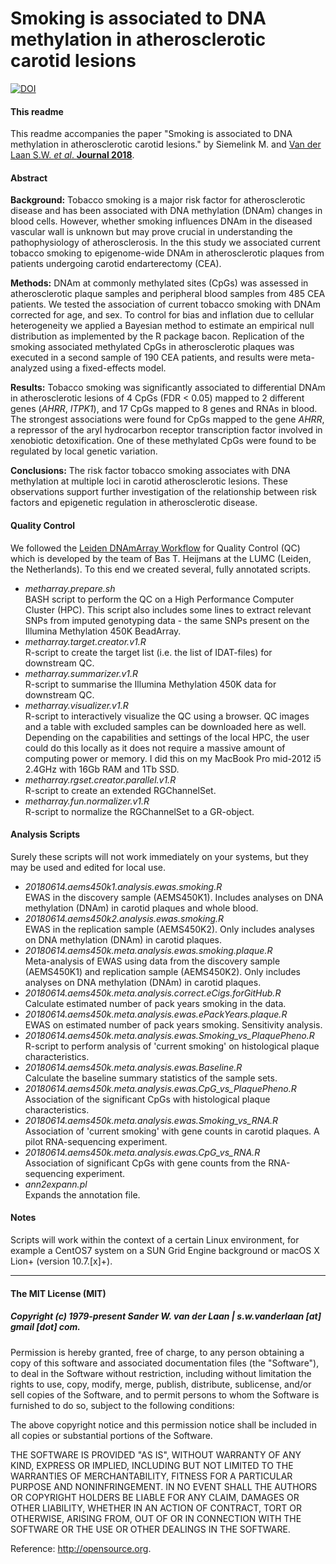 Smoking is associated to DNA methylation in atherosclerotic carotid lesions
===========================================================
[![DOI](https://zenodo.org/badge/259760088.svg)](https://zenodo.org/badge/latestdoi/259760088)

#### This readme
This readme accompanies the paper "Smoking is associated to DNA methylation in atherosclerotic carotid lesions." by Siemelink M. and [Van der Laan S.W. *et al*. **Journal 2018**]().

#### Abstract
**Background:** Tobacco smoking is a major risk factor for atherosclerotic disease and has been associated with DNA methylation (DNAm) changes in blood cells. However, whether smoking influences DNAm in the diseased vascular wall is unknown but may prove crucial in understanding the pathophysiology of atherosclerosis. In the this study we associated current tobacco smoking to epigenome-wide DNAm in atherosclerotic plaques from patients undergoing carotid endarterectomy (CEA).

**Methods:** DNAm at commonly methylated sites (CpGs) was assessed in atherosclerotic plaque samples and peripheral blood samples from 485 CEA patients. We tested the association of current tobacco smoking with DNAm corrected for age, and sex. To control for bias and inflation due to cellular heterogeneity we applied a Bayesian method to estimate an empirical null distribution as implemented by the R package bacon. Replication of the smoking associated methylated CpGs in atherosclerotic plaques was executed in a second sample of 190 CEA patients, and results were meta-analyzed using a fixed-effects model. 

**Results:** Tobacco smoking was significantly associated to differential DNAm in atherosclerotic lesions of 4 CpGs (FDR < 0.05) mapped to 2 different genes (_AHRR_, _ITPK1_), and 17 CpGs mapped to 8 genes and RNAs in blood. The strongest associations were found for CpGs mapped to the gene _AHRR_, a repressor of the aryl hydrocarbon receptor transcription factor involved in xenobiotic detoxification. One of these methylated CpGs were found to be regulated by local genetic variation.

**Conclusions:** The risk factor tobacco smoking associates with DNA methylation at multiple loci in carotid atherosclerotic lesions. These observations support further investigation of the relationship between risk factors and epigenetic regulation in atherosclerotic disease.

#### Quality Control
We followed the [Leiden DNAmArray Workflow](https://github.com/molepi/DNAmArray) for Quality Control (QC) which is developed by the team of Bas T. Heijmans at the LUMC (Leiden, the Netherlands). To this end we created several, fully annotated scripts.

- *metharray.prepare.sh*</br>
BASH script to perform the QC on a High Performance Computer Cluster (HPC). This script also includes some lines to extract relevant SNPs from imputed genotyping data - the same SNPs present on the Illumina Methylation 450K BeadArray.
- *metharray.target.creator.v1.R*</br>
R-script to create the target list (i.e. the list of IDAT-files) for downstream QC.
- *metharray.summarizer.v1.R*</br>
R-script to summarise the Illumina Methylation 450K data for downstream QC.
- *metharray.visualizer.v1.R*</br>
R-script to interactively visualize the QC using a browser. QC images and a table with excluded samples can be downloaded here as well. Depending on the capabilities and settings of the local HPC, the user could do this locally as it does not require a massive amount of computing power or memory. I did this on my MacBook Pro mid-2012 i5 2.4GHz with 16Gb RAM and 1Tb SSD.
- *metharray.rgset.creator.parallel.v1.R*</br>
R-script to create an extended RGChannelSet.
- *metharray.fun.normalizer.v1.R*</br>
R-script to normalize the RGChannelSet to a GR-object.


#### Analysis Scripts
Surely these scripts will not work immediately on your systems, but they may be used and edited for local use.
 
- *20180614.aems450k1.analysis.ewas.smoking.R*</br>
EWAS in the discovery sample (AEMS450K1). Includes analyses on DNA methylation (DNAm) in carotid plaques and whole blood.
- *20180614.aems450k2.analysis.ewas.smoking.R*</br>
EWAS in the replication sample (AEMS450K2). Only includes analyses on DNA methylation (DNAm) in carotid plaques.
- *20180614.aems450k.meta.analysis.ewas.smoking.plaque.R*</br>
Meta-analysis of EWAS using data from the discovery sample (AEMS450K1) and replication sample (AEMS450K2). Only includes analyses on DNA methylation (DNAm) in carotid plaques.
- *20180614.aems450k.meta.analysis.correct.eCigs.forGitHub.R*</br>
Calculate estimated number of pack years smoking in the data.
- *20180614.aems450k.meta.analysis.ewas.ePackYears.plaque.R*</br>
EWAS on estimated number of pack years smoking. Sensitivity analysis.
- *20180614.aems450k.meta.analysis.ewas.Smoking_vs_PlaquePheno.R*</br>
R-script to perform analysis of 'current smoking' on histological plaque characteristics.
- *20180614.aems450k.meta.analysis.ewas.Baseline.R*</br>
Calculate the baseline summary statistics of the sample sets.
- *20180614.aems450k.meta.analysis.ewas.CpG_vs_PlaquePheno.R*</br>
Association of the significant CpGs with histological plaque characteristics.
- *20180614.aems450k.meta.analysis.ewas.Smoking_vs_RNA.R*</br>
Association of 'current smoking' with gene counts in carotid plaques. A pilot RNA-sequencing experiment.
- *20180614.aems450k.meta.analysis.ewas.CpG_vs_RNA.R*</br>
Association of significant CpGs with gene counts from the RNA-sequencing experiment. 
- *ann2expann.pl*</br>
Expands the annotation file.

#### Notes
Scripts will work within the context of a certain Linux environment, for example a CentOS7 system on a SUN Grid Engine background or macOS X Lion+ (version 10.7.[x]+). 


--------------

#### The MIT License (MIT)
##### Copyright (c) 1979-present Sander W. van der Laan | s.w.vanderlaan [at] gmail [dot] com.

Permission is hereby granted, free of charge, to any person obtaining a copy of this software and associated documentation files (the "Software"), to deal in the Software without restriction, including without limitation the rights to use, copy, modify, merge, publish, distribute, sublicense, and/or sell copies of the Software, and to permit persons to whom the Software is furnished to do so, subject to the following conditions:   

The above copyright notice and this permission notice shall be included in all copies or substantial portions of the Software.

THE SOFTWARE IS PROVIDED "AS IS", WITHOUT WARRANTY OF ANY KIND, EXPRESS OR IMPLIED, INCLUDING BUT NOT LIMITED TO THE WARRANTIES OF MERCHANTABILITY, FITNESS FOR A PARTICULAR PURPOSE AND NONINFRINGEMENT. IN NO EVENT SHALL THE AUTHORS OR COPYRIGHT HOLDERS BE LIABLE FOR ANY CLAIM, DAMAGES OR OTHER LIABILITY, WHETHER IN AN ACTION OF CONTRACT, TORT OR OTHERWISE, ARISING FROM, OUT OF OR IN CONNECTION WITH THE SOFTWARE OR THE USE OR OTHER DEALINGS IN THE SOFTWARE.

Reference: http://opensource.org.
